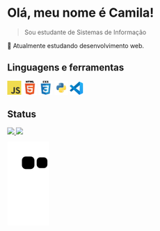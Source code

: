 ## <h1>Olá, meu nome é Camila!</strong></h1>

> <p>Sou estudante de Sistemas de Informação 
🔭 Atualmente estudando desenvolvimento web.

</p>
<h2>Linguagens e ferramentas</h2>

<code><img height="32" src="https://raw.githubusercontent.com/github/explore/80688e429a7d4ef2fca1e82350fe8e3517d3494d/topics/javascript/javascript.png" alt="Javascript"/></code>
<code><img height="32" src="https://raw.githubusercontent.com/github/explore/80688e429a7d4ef2fca1e82350fe8e3517d3494d/topics/html/html.png" alt="HTML5"/></code>
<code><img height="32" src="https://raw.githubusercontent.com/github/explore/80688e429a7d4ef2fca1e82350fe8e3517d3494d/topics/css/css.png" alt="CSS"/></code>
<code><img height="32" src="https://raw.githubusercontent.com/github/explore/80688e429a7d4ef2fca1e82350fe8e3517d3494d/topics/python/python.png" alt="PYTHON"/></code>
<code><img height="30" src="https://raw.githubusercontent.com/github/explore/80688e429a7d4ef2fca1e82350fe8e3517d3494d/topics/visual-studio-code/visual-studio-code.png"></code>

<h2>Status</h2>

<div align="lef">
  <a href="https://github.com/camilajullyane">
  <img height="180em" src="https://github-readme-stats.vercel.app/api?username=camilajullyane&show_icons=true&theme=github_dark&include_all_commits=true&count_private=true"/>
  <img height="180em" src="https://github-readme-stats.vercel.app/api/top-langs/?username=camilajullyane&layout=compact&langs_count=7&theme=github_dark"/>
</div>


![Snake animation](https://github.com/camilajullyane/camilajullyane/blob/output/github-contribution-grid-snake-dark.svg)
